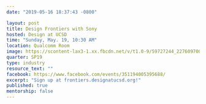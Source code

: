 ```yaml
---
date: "2019-05-16 18:37:43 -0800"

layout: post
title: Design Frontiers with Sony
hosted: Design at UCSD
time: "Sunday, May. 19, 10:30 AM"
location: Qualcomm Room
image: https://scontent-lax3-1.xx.fbcdn.net/v/t1.0-9/59727244_2276097002630758_7014947338410000384_o.jpg?_nc_cat=110&_nc_ht=scontent-lax3-1.xx&oh=9deb2c31667e91056176dd221f7781b4&oe=5D65F38D
quarter: SP19
type: industry
resource_text: ""
facebook: https://www.facebook.com/events/351194005395688/
excerpt: "Sign up at frontiers.designatucsd.org!"
published: true
mentorship: false
---
```

